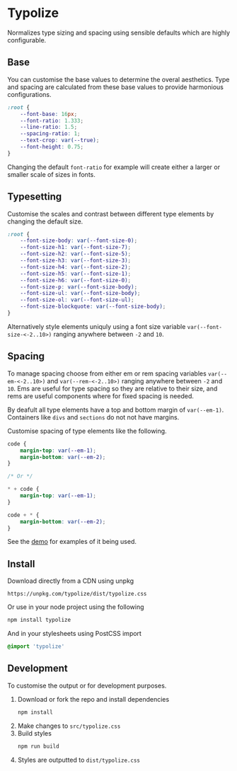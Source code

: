 # Typolize

Normalizes type sizing and spacing using sensible defaults which are highly configurable.


## Base

You can customise the base values to determine the overal aesthetics. Type and spacing are calculated from these base values to provide harmonious configurations.

```css
:root {
    --font-base: 16px;
    --font-ratio: 1.333;
    --line-ratio: 1.5;
    --spacing-ratio: 1;
    --text-crop: var(--true);
    --font-height: 0.75;
}
```

Changing the default `font-ratio` for example will create either a larger or smaller scale of sizes in fonts.


## Typesetting

Customise the scales and contrast between different type elements by changing the default size.

```css
:root {
	--font-size-body: var(--font-size-0);
	--font-size-h1: var(--font-size-7);
	--font-size-h2: var(--font-size-5);
	--font-size-h3: var(--font-size-3);
	--font-size-h4: var(--font-size-2);
	--font-size-h5: var(--font-size-1);
	--font-size-h6: var(--font-size-0);
	--font-size-p: var(--font-size-body);
	--font-size-ul: var(--font-size-body);
    --font-size-ol: var(--font-size-ul);
    --font-size-blockquote: var(--font-size-body);
}
```
Alternatively style elements uniquly using a font size variable `var(--font-size-<-2..10>)` ranging anywhere between `-2` and `10`. 

## Spacing

To manage spacing choose from either em or rem spacing variables `var(--em-<-2..10>)` and `var(--rem-<-2..10>)` ranging anywhere between `-2` and `10`. Ems are useful for type spacing so they are relative to their size, and rems are useful components where for fixed spacing is needed.

By deafult all type elements have a top and bottom margin of `var(--em-1)`. Containers like `divs` and `sections` do not not have margins.

Customise spacing of type elements like the following.

```css
code {
    margin-top: var(--em-1);
    margin-bottom: var(--em-2);
}

/* Or */

* + code {
    margin-top: var(--em-1);
}

code + * {
    margin-bottom: var(--em-2);
}
```

See the [demo](https://typolize.now.sh/) for examples of it being used.


## Install

Download directly from a CDN using unpkg

```
https://unpkg.com/typolize/dist/typolize.css
```

Or use in your node project using the following

```bash
npm install typolize
```

And in your stylesheets using PostCSS import

```css
@import 'typolize'
```

## Development

To customise the output or for development purposes.

1. Download or fork the repo and install dependencies
    ```bash
    npm install
    ```
2. Make changes to `src/typolize.css`
3. Build styles
    ```bash
    npm run build
    ```
4. Styles are outputted to `dist/typolize.css`
